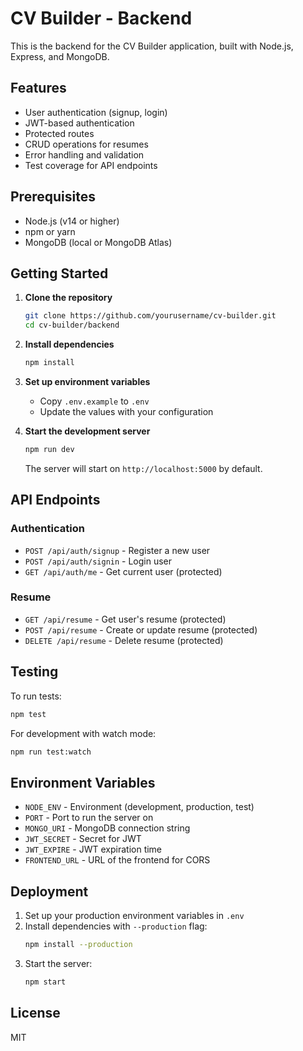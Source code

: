 # CV Builder - Backend

This is the backend for the CV Builder application, built with Node.js, Express, and MongoDB.

## Features

- User authentication (signup, login)
- JWT-based authentication
- Protected routes
- CRUD operations for resumes
- Error handling and validation
- Test coverage for API endpoints

## Prerequisites

- Node.js (v14 or higher)
- npm or yarn
- MongoDB (local or MongoDB Atlas)

## Getting Started

1. **Clone the repository**
   ```bash
   git clone https://github.com/yourusername/cv-builder.git
   cd cv-builder/backend
   ```

2. **Install dependencies**
   ```bash
   npm install
   ```

3. **Set up environment variables**
   - Copy `.env.example` to `.env`
   - Update the values with your configuration

4. **Start the development server**
   ```bash
   npm run dev
   ```
   The server will start on `http://localhost:5000` by default.

## API Endpoints

### Authentication

- `POST /api/auth/signup` - Register a new user
- `POST /api/auth/signin` - Login user
- `GET /api/auth/me` - Get current user (protected)

### Resume

- `GET /api/resume` - Get user's resume (protected)
- `POST /api/resume` - Create or update resume (protected)
- `DELETE /api/resume` - Delete resume (protected)

## Testing

To run tests:

```bash
npm test
```

For development with watch mode:

```bash
npm run test:watch
```

## Environment Variables

- `NODE_ENV` - Environment (development, production, test)
- `PORT` - Port to run the server on
- `MONGO_URI` - MongoDB connection string
- `JWT_SECRET` - Secret for JWT
- `JWT_EXPIRE` - JWT expiration time
- `FRONTEND_URL` - URL of the frontend for CORS

## Deployment

1. Set up your production environment variables in `.env`
2. Install dependencies with `--production` flag:
   ```bash
   npm install --production
   ```
3. Start the server:
   ```bash
   npm start
   ```

## License

MIT
